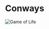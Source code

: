 # Conways

![Game of Life](https://media.giphy.com/media/v1.Y2lkPTc5MGI3NjExNDUwNWM5MzE5M2FiZjdjZTRiOWM0NjViMTE3MWQ2NDU4MTllNTQxNSZjdD1n/j9VEXyKRFhVxWVyb1a/giphy.gif)
